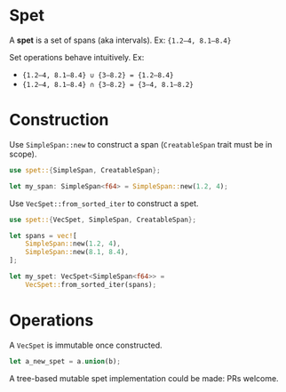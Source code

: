 # Spet

A **spet** is a set of spans (aka intervals). Ex: `{1.2–4, 8.1–8.4}`

Set operations behave intuitively. Ex:

* `{1.2–4, 8.1–8.4} ∪ {3–8.2} = {1.2–8.4}`
* `{1.2–4, 8.1–8.4} ∩ {3–8.2} = {3–4, 8.1–8.2}`

# Construction

Use `SimpleSpan::new` to construct a span (`CreatableSpan` trait must be in scope).

```rust
use spet::{SimpleSpan, CreatableSpan};

let my_span: SimpleSpan<f64> = SimpleSpan::new(1.2, 4);
```

Use `VecSpet::from_sorted_iter` to construct a spet.

```rust
use spet::{VecSpet, SimpleSpan, CreatableSpan};

let spans = vec![
    SimpleSpan::new(1.2, 4),
    SimpleSpan::new(8.1, 8.4),
];

let my_spet: VecSpet<SimpleSpan<f64>> =
    VecSpet::from_sorted_iter(spans);
```

# Operations

A `VecSpet` is immutable once constructed.

```rust
let a_new_spet = a.union(b);
```

A tree-based mutable spet implementation could be made: PRs welcome.
